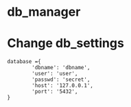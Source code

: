 # db_manager

# Change db_settings
```
database ={
        'dbname': 'dbname',
        'user': 'user',
        'passwd': 'secret',
        'host': '127.0.0.1',
        'port': '5432',
}
```